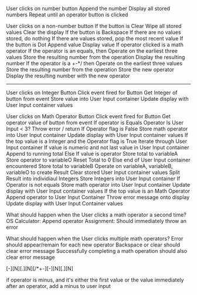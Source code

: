 User clicks on number button
    Append the number
    Display all stored numbers
    Repeat until an operator button is clicked

User clicks on a non-number button
    If the button is Clear
        Wipe all stored values
        Clear the display
    If the button is Backspace
        If there are no values stored, do nothing
        If there are values stored, pop the most recent value
    If the button is Dot
        Append value
        Display value
    If operator clicked is a math operator
        If the operator is an equals, then
            Operate on the earliest three values
            Store the resulting number from the operation
            Display the resulting number
        If the operator is a +-*/ then
            Operate on the earliest three values
            Store the resulting number from the operation
            Store the new operator
            Display the resulting number with the new operator

----------------------------------------------------------------

User clicks on Integer Button
    Click event fired for Button
    Get Integer of button from event
    Store value into User Input container
    Update display with User Input container values

User clicks on Math Operator Button
    Click event fired for Button
    Get operator value of button from event
    If operator is Equals Operator
        Is User Input < 3?
            Throw error / return
    If Operator flag is False
        Store math operator into User Input container
        Update display with User Input container values
    If the top value is a Integer and the Operator flag is True
        Iterate through User Input container
            If value is numeric and not last value in User Input container
                Append to running total
            Else If value is operator
                Store total to variableA
                Store operator to variableO
                Reset Total to 0
            Else end of User Input container encountered
                Store total to variableB
        Operate on variableA, variableB, variableO to create Result
        Clear stored User Input container values
        Split Result into individiaul Integers
        Store Integers into User Input container
        If Operator is not equals
            Store math operator into User Input container
        Update display with User Input container values
    If the top value is an Math Operator
        Append operator to User Input Container
        Throw error message onto display
        Update display with User Input Container values

What should happen when the User clicks a math operator a second time?
    OS Calculator:  Append operator
    Assignment: Should immediately throw an error

What should happen when the User clicks multiple math operators?
    Error should appear/remain for each new operator
    Backspace or clear should clear error message
    Successfully completing a math operation should also clear error message


[-][N][.][N][/*+-][-][N][.][N]

if operator is minus, and it's either the first value or the value immediately after an operator, add a minus to user input
